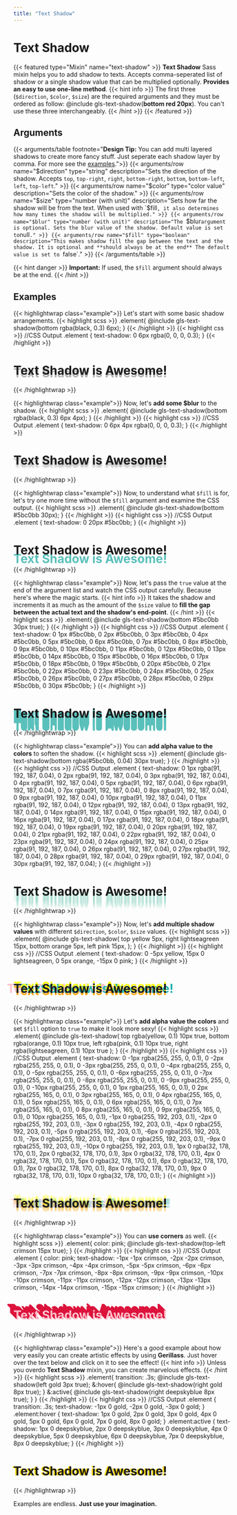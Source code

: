 ```yaml
---
title: "Text Shadow"
---
```


# Text Shadow

{{< featured type="Mixin" name="text-shadow" >}}
**Text Shadow** Sass mixin helps you to add shadow to texts. Accepts comma-seperated list of shadow or a single shadow value that can be multiplied optionally. **Provides an easy to use one-line method**.
{{< hint info >}}
The first three (`$direction`, `$color`, `$size`) are the required arguments and they must be ordered as follow: @include gls-text-shadow(**bottom red 20px**). You can't use these three interchangeably.
{{< /hint >}}
{{< /featured >}}

## Arguments

{{< arguments/table footnote="**Design Tip:** You can add multi layered shadows to create more fancy stuff. Just seperate each shadow layer by comma. For more see the [examples](#examples).">}}
    {{< arguments/row name="$direction" type="string" description="Sets the direction of the shadow. Accepts `top`, `top-right`, `right`, `bottom-right`, `bottom`, `bottom-left`, `left`, `top-left`." >}}
    {{< arguments/row name="$color" type="color value" description="Sets the color of the shadow." >}}
    {{< arguments/row name="$size" type="number (with unit)" description="Sets how far the shadow will be from the text. When used with `$fill`, it also determines how many times the shadow will be multiplied." >}}
    {{< arguments/row name="$blur" type="number (with unit)" description="The `$blur` argument is optional. Sets the blur value of the shadow. Default value is set to `null`." >}}
    {{< arguments/row name="$fill" type="boolean" description="This makes shadow fill the gap between the text and the shadow. It is optional and **should always be at the end** The default value is set to `false`." >}}
{{< /arguments/table >}}

{{< hint danger >}}
**Important:** If used, the `$fill` argument should always be at the end.
{{< /hint >}}

## Examples

{{< highlightwrap class="example">}}
Let's start with some basic shadow arrangements.
{{< highlight scss >}}
.element{
    @include gls-text-shadow(bottom rgba(black, 0.3) 6px);
}
{{< /highlight >}}
{{< highlight css >}}
//CSS Output
.element {
    text-shadow: 0 6px rgba(0, 0, 0, 0.3);
}
{{< /highlight >}}
<div class="text-shadow-container">
    <h1 style="text-shadow: 0 6px rgba(0, 0, 0, 0.3);">Text Shadow is Awesome!</h1>
</div>
{{< /highlightwrap >}}

{{< highlightwrap class="example">}}
Now, let's **add some $blur** to the shadow.
{{< highlight scss >}}
.element{
    @include gls-text-shadow(bottom rgba(black, 0.3) 6px 4px);
}
{{< /highlight >}}
{{< highlight css >}}
//CSS Output
.element {
    text-shadow: 0 6px 4px rgba(0, 0, 0, 0.3);
}
{{< /highlight >}}
<div class="text-shadow-container">
    <h1 style="text-shadow: 0 6px 4px rgba(0, 0, 0, 0.3);">Text Shadow is Awesome!</h1>
</div>
{{< /highlightwrap >}}

{{< highlightwrap class="example">}}
Now, to understand what `$fill` is for, let's try one more time without the `$fill` argument and examine the CSS output. 
{{< highlight scss >}}
.element{
    @include gls-text-shadow(bottom #5bc0bb 30px);
}
{{< /highlight >}}
{{< highlight css >}}
//CSS Output
.element {
    text-shadow: 0 20px #5bc0bb;
}
{{< /highlight >}}
<div class="text-shadow-container">
    <h1 style="text-shadow: 0 20px #5bc0bb;">Text Shadow is Awesome!</h1>
</div>
{{< /highlightwrap >}}

{{< highlightwrap class="example">}}
Now, let's pass the `true` value at the end of the argument list and watch the CSS output carefully. Because here's where the magic starts.
{{< hint info >}}
It takes the shadow and increments it as much as the amount of the `$size` value to **fill the gap between the actual text and the shadow's end-point**.
{{< /hint >}}
{{< highlight scss >}}
.element{
    @include gls-text-shadow(bottom #5bc0bb 30px true);
}
{{< /highlight >}}
{{< highlight css >}}
//CSS Output
.element {
    text-shadow: 0 1px #5bc0bb, 0 2px #5bc0bb, 0 3px #5bc0bb, 0 4px #5bc0bb, 0 5px #5bc0bb, 0 6px #5bc0bb, 0 7px #5bc0bb, 0 8px #5bc0bb, 0 9px #5bc0bb, 0 10px #5bc0bb, 0 11px #5bc0bb, 0 12px #5bc0bb, 0 13px #5bc0bb, 0 14px #5bc0bb, 0 15px #5bc0bb, 0 16px #5bc0bb, 0 17px #5bc0bb, 0 18px #5bc0bb, 0 19px #5bc0bb, 0 20px #5bc0bb, 0 21px #5bc0bb, 0 22px #5bc0bb, 0 23px #5bc0bb, 0 24px #5bc0bb, 0 25px #5bc0bb, 0 26px #5bc0bb, 0 27px #5bc0bb, 0 28px #5bc0bb, 0 29px #5bc0bb, 0 30px #5bc0bb;
}
{{< /highlight >}}
<div class="text-shadow-container">
    <h1 style="text-shadow: 0 1px #5bc0bb, 0 2px #5bc0bb, 0 3px #5bc0bb, 0 4px #5bc0bb, 0 5px #5bc0bb, 0 6px #5bc0bb, 0 7px #5bc0bb, 0 8px #5bc0bb, 0 9px #5bc0bb, 0 10px #5bc0bb, 0 11px #5bc0bb, 0 12px #5bc0bb, 0 13px #5bc0bb, 0 14px #5bc0bb, 0 15px #5bc0bb, 0 16px #5bc0bb, 0 17px #5bc0bb, 0 18px #5bc0bb, 0 19px #5bc0bb, 0 20px #5bc0bb, 0 21px #5bc0bb, 0 22px #5bc0bb, 0 23px #5bc0bb, 0 24px #5bc0bb, 0 25px #5bc0bb, 0 26px #5bc0bb, 0 27px #5bc0bb, 0 28px #5bc0bb, 0 29px #5bc0bb, 0 30px #5bc0bb;">Text Shadow is Awesome!</h1>
</div>
{{< /highlightwrap >}}

{{< highlightwrap class="example">}}
You can **add alpha value to the colors** to soften the shadow.
{{< highlight scss >}}
.element{
    @include gls-text-shadow(bottom rgba(#5bc0bb, 0.04) 30px true);
}
{{< /highlight >}}
{{< highlight css >}}
//CSS Output
.element {
    text-shadow: 0 1px rgba(91, 192, 187, 0.04), 0 2px rgba(91, 192, 187, 0.04), 0 3px rgba(91, 192, 187, 0.04), 0 4px rgba(91, 192, 187, 0.04), 0 5px rgba(91, 192, 187, 0.04), 0 6px rgba(91, 192, 187, 0.04), 0 7px rgba(91, 192, 187, 0.04), 0 8px rgba(91, 192, 187, 0.04), 0 9px rgba(91, 192, 187, 0.04), 0 10px rgba(91, 192, 187, 0.04), 0 11px rgba(91, 192, 187, 0.04), 0 12px rgba(91, 192, 187, 0.04), 0 13px rgba(91, 192, 187, 0.04), 0 14px rgba(91, 192, 187, 0.04), 0 15px rgba(91, 192, 187, 0.04), 0 16px rgba(91, 192, 187, 0.04), 0 17px rgba(91, 192, 187, 0.04), 0 18px rgba(91, 192, 187, 0.04), 0 19px rgba(91, 192, 187, 0.04), 0 20px rgba(91, 192, 187, 0.04), 0 21px rgba(91, 192, 187, 0.04), 0 22px rgba(91, 192, 187, 0.04), 0 23px rgba(91, 192, 187, 0.04), 0 24px rgba(91, 192, 187, 0.04), 0 25px rgba(91, 192, 187, 0.04), 0 26px rgba(91, 192, 187, 0.04), 0 27px rgba(91, 192, 187, 0.04), 0 28px rgba(91, 192, 187, 0.04), 0 29px rgba(91, 192, 187, 0.04), 0 30px rgba(91, 192, 187, 0.04);
}
{{< /highlight >}}
<div class="text-shadow-container">
    <h1 style="text-shadow: 0 1px rgba(91, 192, 187, 0.04), 0 2px rgba(91, 192, 187, 0.04), 0 3px rgba(91, 192, 187, 0.04), 0 4px rgba(91, 192, 187, 0.04), 0 5px rgba(91, 192, 187, 0.04), 0 6px rgba(91, 192, 187, 0.04), 0 7px rgba(91, 192, 187, 0.04), 0 8px rgba(91, 192, 187, 0.04), 0 9px rgba(91, 192, 187, 0.04), 0 10px rgba(91, 192, 187, 0.04), 0 11px rgba(91, 192, 187, 0.04), 0 12px rgba(91, 192, 187, 0.04), 0 13px rgba(91, 192, 187, 0.04), 0 14px rgba(91, 192, 187, 0.04), 0 15px rgba(91, 192, 187, 0.04), 0 16px rgba(91, 192, 187, 0.04), 0 17px rgba(91, 192, 187, 0.04), 0 18px rgba(91, 192, 187, 0.04), 0 19px rgba(91, 192, 187, 0.04), 0 20px rgba(91, 192, 187, 0.04), 0 21px rgba(91, 192, 187, 0.04), 0 22px rgba(91, 192, 187, 0.04), 0 23px rgba(91, 192, 187, 0.04), 0 24px rgba(91, 192, 187, 0.04), 0 25px rgba(91, 192, 187, 0.04), 0 26px rgba(91, 192, 187, 0.04), 0 27px rgba(91, 192, 187, 0.04), 0 28px rgba(91, 192, 187, 0.04), 0 29px rgba(91, 192, 187, 0.04), 0 30px rgba(91, 192, 187, 0.04);">Text Shadow is Awesome!</h1>
</div>
{{< /highlightwrap >}}

{{< highlightwrap class="example">}}
Now, let's **add multiple shadow values** with different `$direction`, `$color`, `$size` values.
{{< highlight scss >}}
.element{
    @include gls-text-shadow(
        top yellow 5px, 
        right lightseagreen 15px,
        bottom orange 5px, 
        left pink 15px,
    );
}
{{< /highlight >}}
{{< highlight css >}}
//CSS Output
.element {
    text-shadow: 0 -5px yellow, 15px 0 lightseagreen, 0 5px orange, -15px 0 pink;
}
{{< /highlight >}}
<div class="text-shadow-container">
    <h1 style="text-shadow: 0 -5px yellow, 15px 0 lightseagreen, 0 5px orange, -15px 0 pink;">Text Shadow is Awesome!</h1>
</div>
{{< /highlightwrap >}}

{{< highlightwrap class="example">}}
Let's **add alpha value the colors** and set `$fill` option to `true` to make it look more sexy!
{{< highlight scss >}}
.element{
    @include gls-text-shadow(
        top rgba(yellow, 0.1) 10px true, 
        bottom rgba(orange, 0.1) 10px true, 
        left rgba(pink, 0.1) 10px true,
        right rgba(lightseagreen, 0.1) 10px true
    );
}
{{< /highlight >}}
{{< highlight css >}}
//CSS Output
.element {
    text-shadow: 0 -1px rgba(255, 255, 0, 0.1), 0 -2px rgba(255, 255, 0, 0.1), 0 -3px rgba(255, 255, 0, 0.1), 0 -4px rgba(255, 255, 0, 0.1), 0 -5px rgba(255, 255, 0, 0.1), 0 -6px rgba(255, 255, 0, 0.1), 0 -7px rgba(255, 255, 0, 0.1), 0 -8px rgba(255, 255, 0, 0.1), 0 -9px rgba(255, 255, 0, 0.1), 0 -10px rgba(255, 255, 0, 0.1), 0 1px rgba(255, 165, 0, 0.1), 0 2px rgba(255, 165, 0, 0.1), 0 3px rgba(255, 165, 0, 0.1), 0 4px rgba(255, 165, 0, 0.1), 0 5px rgba(255, 165, 0, 0.1), 0 6px rgba(255, 165, 0, 0.1), 0 7px rgba(255, 165, 0, 0.1), 0 8px rgba(255, 165, 0, 0.1), 0 9px rgba(255, 165, 0, 0.1), 0 10px rgba(255, 165, 0, 0.1), -1px 0 rgba(255, 192, 203, 0.1), -2px 0 rgba(255, 192, 203, 0.1), -3px 0 rgba(255, 192, 203, 0.1), -4px 0 rgba(255, 192, 203, 0.1), -5px 0 rgba(255, 192, 203, 0.1), -6px 0 rgba(255, 192, 203, 0.1), -7px 0 rgba(255, 192, 203, 0.1), -8px 0 rgba(255, 192, 203, 0.1), -9px 0 rgba(255, 192, 203, 0.1), -10px 0 rgba(255, 192, 203, 0.1), 1px 0 rgba(32, 178, 170, 0.1), 2px 0 rgba(32, 178, 170, 0.1), 3px 0 rgba(32, 178, 170, 0.1), 4px 0 rgba(32, 178, 170, 0.1), 5px 0 rgba(32, 178, 170, 0.1), 6px 0 rgba(32, 178, 170, 0.1), 7px 0 rgba(32, 178, 170, 0.1), 8px 0 rgba(32, 178, 170, 0.1), 9px 0 rgba(32, 178, 170, 0.1), 10px 0 rgba(32, 178, 170, 0.1);
}
{{< /highlight >}}
<div class="text-shadow-container">
    <h1 style="text-shadow: 0 -1px rgba(255, 255, 0, 0.1), 0 -2px rgba(255, 255, 0, 0.1), 0 -3px rgba(255, 255, 0, 0.1), 0 -4px rgba(255, 255, 0, 0.1), 0 -5px rgba(255, 255, 0, 0.1), 0 -6px rgba(255, 255, 0, 0.1), 0 -7px rgba(255, 255, 0, 0.1), 0 -8px rgba(255, 255, 0, 0.1), 0 -9px rgba(255, 255, 0, 0.1), 0 -10px rgba(255, 255, 0, 0.1), 0 1px rgba(255, 165, 0, 0.1), 0 2px rgba(255, 165, 0, 0.1), 0 3px rgba(255, 165, 0, 0.1), 0 4px rgba(255, 165, 0, 0.1), 0 5px rgba(255, 165, 0, 0.1), 0 6px rgba(255, 165, 0, 0.1), 0 7px rgba(255, 165, 0, 0.1), 0 8px rgba(255, 165, 0, 0.1), 0 9px rgba(255, 165, 0, 0.1), 0 10px rgba(255, 165, 0, 0.1), -1px 0 rgba(255, 192, 203, 0.1), -2px 0 rgba(255, 192, 203, 0.1), -3px 0 rgba(255, 192, 203, 0.1), -4px 0 rgba(255, 192, 203, 0.1), -5px 0 rgba(255, 192, 203, 0.1), -6px 0 rgba(255, 192, 203, 0.1), -7px 0 rgba(255, 192, 203, 0.1), -8px 0 rgba(255, 192, 203, 0.1), -9px 0 rgba(255, 192, 203, 0.1), -10px 0 rgba(255, 192, 203, 0.1), 1px 0 rgba(32, 178, 170, 0.1), 2px 0 rgba(32, 178, 170, 0.1), 3px 0 rgba(32, 178, 170, 0.1), 4px 0 rgba(32, 178, 170, 0.1), 5px 0 rgba(32, 178, 170, 0.1), 6px 0 rgba(32, 178, 170, 0.1), 7px 0 rgba(32, 178, 170, 0.1), 8px 0 rgba(32, 178, 170, 0.1), 9px 0 rgba(32, 178, 170, 0.1), 10px 0 rgba(32, 178, 170, 0.1);">Text Shadow is Awesome!</h1>
</div>
{{< /highlightwrap >}}

{{< highlightwrap class="example">}}
You can **use corners** as well.
{{< highlight scss >}}
.element{
    color: pink;
    @include gls-text-shadow(top-left crimson 15px true);
}
{{< /highlight >}}
{{< highlight css >}}
//CSS Output
.element {
    color: pink;
    text-shadow: -1px -1px crimson, -2px -2px crimson, -3px -3px crimson, -4px -4px crimson, -5px -5px crimson, -6px -6px crimson, -7px -7px crimson, -8px -8px crimson, -9px -9px crimson, -10px -10px crimson, -11px -11px crimson, -12px -12px crimson, -13px -13px crimson, -14px -14px crimson, -15px -15px crimson;
}
{{< /highlight >}}
<div class="text-shadow-container">
    <h1 style="color: pink;text-shadow: -1px -1px crimson, -2px -2px crimson, -3px -3px crimson, -4px -4px crimson, -5px -5px crimson, -6px -6px crimson, -7px -7px crimson, -8px -8px crimson, -9px -9px crimson, -10px -10px crimson, -11px -11px crimson, -12px -12px crimson, -13px -13px crimson, -14px -14px crimson, -15px -15px crimson;">Text Shadow is Awesome!</h1>
</div>
{{< /highlightwrap >}}

{{< highlightwrap class="example">}}
Here's a good example about how very easily you can create artistic effects by using **Gerillass**. Just hover over the text below and click on it to see the effect!
{{< hint info >}}
Unless you overdo **Text Shadow** mixin, you can create marvelous effects.
{{< /hint >}}
{{< highlight scss >}}
.element{
    transition: .3s;
    @include gls-text-shadow(left gold 3px true);
    &:hover{
        @include gls-text-shadow(right gold 8px true);
    }
    &:active{
        @include gls-text-shadow(right deepskyblue 8px true);
    }
}
{{< /highlight >}}
{{< highlight css >}}
//CSS Output
.element {
    transition: .3s;
    text-shadow: -1px 0 gold, -2px 0 gold, -3px 0 gold;
}
.element:hover {
    text-shadow: 1px 0 gold, 2px 0 gold, 3px 0 gold, 4px 0 gold, 5px 0 gold, 6px 0 gold, 7px 0 gold, 8px 0 gold;
}
.element:active {
    text-shadow: 1px 0 deepskyblue, 2px 0 deepskyblue, 3px 0 deepskyblue, 4px 0 deepskyblue, 5px 0 deepskyblue, 6px 0 deepskyblue, 7px 0 deepskyblue, 8px 0 deepskyblue;
}
{{< /highlight >}}
<style>
.example09 {
    transition: .3s;
    text-shadow: -1px 0 gold, -2px 0 gold, -3px 0 gold;
}
.example09:hover {
    text-shadow: 1px 0 gold, 2px 0 gold, 3px 0 gold, 4px 0 gold, 5px 0 gold, 6px 0 gold, 7px 0 gold, 8px 0 gold;
}
.example09:active {
    text-shadow: 1px 0 deepskyblue, 2px 0 deepskyblue, 3px 0 deepskyblue, 4px 0 deepskyblue, 5px 0 deepskyblue, 6px 0 deepskyblue, 7px 0 deepskyblue, 8px 0 deepskyblue;
}
</style>
<div class="text-shadow-container">
    <h1 class="example09">Text Shadow is Awesome!</h1>
</div>
{{< /highlightwrap >}}

Examples are endless. **Just use your imagination.**












